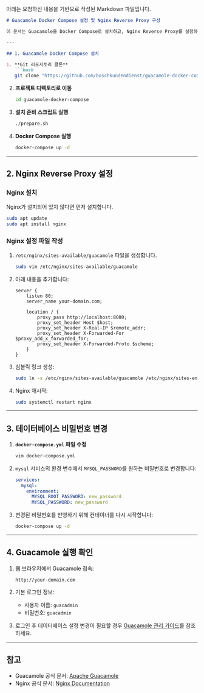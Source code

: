 아래는 요청하신 내용을 기반으로 작성된 Markdown 파일입니다.

```markdown
# Guacamole Docker Compose 설정 및 Nginx Reverse Proxy 구성

이 문서는 Guacamole을 Docker Compose로 설치하고, Nginx Reverse Proxy를 설정하여 8080 포트를 매핑하는 방법을 설명합니다. 또한, 데이터베이스 비밀번호를 변경하는 방법도 포함되어 있습니다.

---

## 1. Guacamole Docker Compose 설치

1. **Git 리포지토리 클론**
   ```bash
   git clone "https://github.com/boschkundendienst/guacamole-docker-compose.git"
   ```

2. **프로젝트 디렉토리로 이동**
   ```bash
   cd guacamole-docker-compose
   ```

3. **설치 준비 스크립트 실행**
   ```bash
   ./prepare.sh
   ```

4. **Docker Compose 실행**
   ```bash
   docker-compose up -d
   ```

---

## 2. Nginx Reverse Proxy 설정

### Nginx 설치
Nginx가 설치되어 있지 않다면 먼저 설치합니다.
```bash
sudo apt update
sudo apt install nginx
```

### Nginx 설정 파일 작성
1. `/etc/nginx/sites-available/guacamole` 파일을 생성합니다.
   ```bash
   sudo vim /etc/nginx/sites-available/guacamole
   ```

2. 아래 내용을 추가합니다:
   ```nginx
   server {
       listen 80;
       server_name your-domain.com;

       location / {
           proxy_pass http://localhost:8080;
           proxy_set_header Host $host;
           proxy_set_header X-Real-IP $remote_addr;
           proxy_set_header X-Forwarded-For $proxy_add_x_forwarded_for;
           proxy_set_header X-Forwarded-Proto $scheme;
       }
   }
   ```

3. 심볼릭 링크 생성:
   ```bash
   sudo ln -s /etc/nginx/sites-available/guacamole /etc/nginx/sites-enabled/
   ```

4. Nginx 재시작:
   ```bash
   sudo systemctl restart nginx
   ```

---

## 3. 데이터베이스 비밀번호 변경

1. **`docker-compose.yml` 파일 수정**
   ```bash
   vim docker-compose.yml
   ```

2. `mysql` 서비스의 환경 변수에서 `MYSQL_PASSWORD`를 원하는 비밀번호로 변경합니다:
   ```yaml
   services:
     mysql:
       environment:
         MYSQL_ROOT_PASSWORD: new_password
         MYSQL_PASSWORD: new_password
   ```

3. 변경된 비밀번호를 반영하기 위해 컨테이너를 다시 시작합니다:
   ```bash
   docker-compose up -d
   ```

---

## 4. Guacamole 실행 확인

1. 웹 브라우저에서 Guacamole 접속:
   ```
   http://your-domain.com
   ```
2. 기본 로그인 정보:
   - 사용자 이름: `guacadmin`
   - 비밀번호: `guacadmin`

3. 로그인 후 데이터베이스 설정 변경이 필요할 경우 [Guacamole 관리 가이드](https://guacamole.apache.org/doc/gug/)를 참조하세요.

---

## 참고

- Guacamole 공식 문서: [Apache Guacamole](https://guacamole.apache.org/)
- Nginx 공식 문서: [Nginx Documentation](https://nginx.org/en/docs/)
